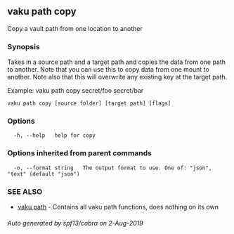 ## vaku path copy

Copy a vault path from one location to another

### Synopsis

Takes in a source path and a target path and copies the data from one path to another.
Note that you can use this to copy data from one mount to another. Note also that this will overwrite any existing key at the target path.

Example:
  vaku path copy secret/foo secret/bar

```
vaku path copy [source folder] [target path] [flags]
```

### Options

```
  -h, --help   help for copy
```

### Options inherited from parent commands

```
  -o, --format string   The output format to use. One of: "json", "text" (default "json")
```

### SEE ALSO

* [vaku path](vaku_path.md)	 - Contains all vaku path functions, does nothing on its own

###### Auto generated by spf13/cobra on 2-Aug-2019
